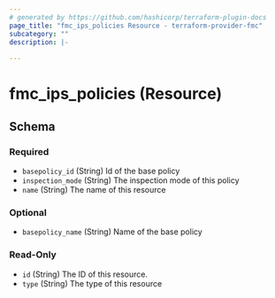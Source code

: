```yaml
---
# generated by https://github.com/hashicorp/terraform-plugin-docs
page_title: "fmc_ips_policies Resource - terraform-provider-fmc"
subcategory: ""
description: |-
  
---
```


# fmc_ips_policies (Resource)





<!-- schema generated by tfplugindocs -->
## Schema

### Required

- `basepolicy_id` (String) Id of the base policy
- `inspection_mode` (String) The inspection mode of this policy
- `name` (String) The name of this resource

### Optional

- `basepolicy_name` (String) Name of the base policy

### Read-Only

- `id` (String) The ID of this resource.
- `type` (String) The type of this resource


